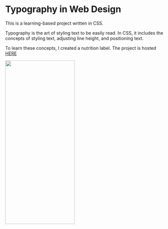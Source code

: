 

# Typography in Web Design

This is a learning-based project written in CSS. 

Typography is the art of styling text to be easily read. In CSS, it includes the concepts of styling text, adjusting line height, and positioning text.

To learn these concepts, I created a nutrition label. The project is hosted <a href="https://nutrition-label-css.netlify.app/">HERE</a> 

<img src="https://user-images.githubusercontent.com/63388515/175190245-d1d8adc2-b5fd-406e-b37c-ad4f454de516.png" height=520 width=220/>
